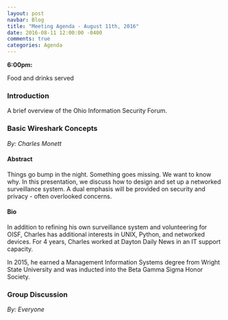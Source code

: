 ```yaml
---
layout: post
navbar: Blog
title: "Meeting Agenda - August 11th, 2016"
date: 2016-08-11 12:00:00 -0400
comments: true
categories: Agenda
---
```


**6:00pm:**

Food and drinks served

### Introduction

A brief overview of the Ohio Information Security Forum.

### **Basic Wireshark Concepts**
_By: Charles Monett_

#### Abstract

Things go bump in the night.  Something goes missing.  We want to know why.  In
this presentation, we discuss how to design and set up a networked surveillance
system.  A dual emphasis will be provided on security and privacy - often
overlooked concerns.

#### Bio

In addition to refining his own surveillance system and volunteering for OISF,
Charles has additional interests in UNIX, Python, and networked devices.  For 4
years, Charles worked at Dayton Daily News in an IT support capacity.

In 2015, he earned a Management Information Systems degree from Wright State
University and was inducted into the Beta Gamma Sigma Honor Society.

### **Group Discussion**
_By: Everyone_
